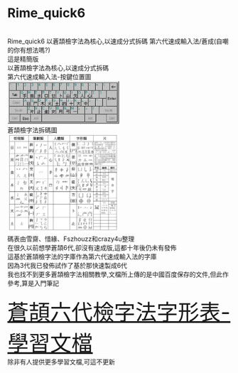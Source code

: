 # Rime_quick6
<br>
Rime_quick6  以蒼頡檢字法為核心,以速成分式拆碼     第六代速成輸入法/蒼成(自嘲的你有想法嗎?)
<br>
這是精簡版
<br>
以蒼頡檢字法為核心,以速成分式拆碼
<br>
第六代速成輸入法-按鍵位置圖
<br>
<img src="https://github.com/sheaahhoi1/Rime_quick6/raw/main/%E8%92%BC%E9%A0%A1%E5%85%AD%E4%BB%A3%E6%AA%A2%E5%AD%97%E6%B3%95%E5%AD%97%E5%BD%A2%E8%A1%A8/%E8%92%BC%E9%A0%A1%E5%85%AD%E4%BB%A3%E6%AA%A2%E5%AD%97%E6%B3%95-%E6%8C%89%E9%8D%B5%E4%BD%8D%E7%BD%AE.webp" width="50%" />
<br>
蒼頡檢字法拆碼圖
<br>
<img src="https://github.com/sheaahhoi1/Rime_quick6/raw/main/%E8%92%BC%E9%A0%A1%E5%85%AD%E4%BB%A3%E6%AA%A2%E5%AD%97%E6%B3%95%E5%AD%97%E5%BD%A2%E8%A1%A8/%E8%92%BC%E9%A0%A1%E5%AD%97%E6%AF%8D%E8%A1%A8.webp" width="50%" />
<br>
碼表由雪齋、惜緣、Fszhouzz和crazy4u整理
<br>
在很久以前想學蒼頡6代,卻沒有速成版,這都十年後仍未有發佈
<br>
這基於蒼頡檢字法的字庫作為第六代速成輸入法的字庫
<br>
因為3代我已發佈試作了基於那快速製成6代
<br>
我也找不到更多蒼頡檢字法相關教學,文檔所上傳的是中國百度保存的文件,但此作參考,算是入門筆記
<br>
<br>
    <font size="10"><a  href="https://github.com/sheaahhoi1/Rime_quick6/releases/tag/%E8%92%BC%E9%A0%A1%E5%85%AD%E4%BB%A3%E6%AA%A2%E5%AD%97%E6%B3%95%E5%AD%97%E5%BD%A2%E8%A1%A8-%E5%AD%B8%E7%BF%92%E6%96%87%E6%AA%94V1.0">蒼頡六代檢字法字形表-學習文檔</a></font>
<br>
除非有人提供更多學習文檔,可這不更新
<br>
